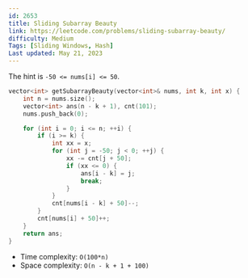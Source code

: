 ```yaml
---
id: 2653
title: Sliding Subarray Beauty
link: https://leetcode.com/problems/sliding-subarray-beauty/
difficulty: Medium
Tags: [Sliding Windows, Hash]
Last updated: May 21, 2023
---
```


The hint is `-50 <= nums[i] <= 50`.

```cpp
vector<int> getSubarrayBeauty(vector<int>& nums, int k, int x) {
    int n = nums.size();
    vector<int> ans(n - k + 1), cnt(101);
    nums.push_back(0);

    for (int i = 0; i <= n; ++i) {
        if (i >= k) {
            int xx = x;
            for (int j = -50; j < 0; ++j) {
                xx -= cnt[j + 50];
                if (xx <= 0) {
                    ans[i - k] = j;
                    break;
                }
            }
            cnt[nums[i - k] + 50]--;
        }
        cnt[nums[i] + 50]++;
    }
    return ans;
}
```

- Time complexity: `O(100*n)`
- Space complexity: `O(n - k + 1 + 100)`

